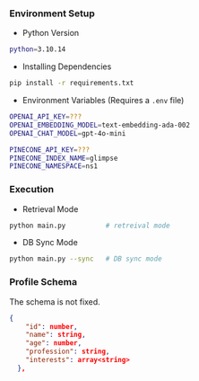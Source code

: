 ### Environment Setup

- Python Version

```bash
python=3.10.14
```

- Installing Dependencies

```bash
pip install -r requirements.txt
```

- Environment Variables (Requires a `.env` file)

```bash
OPENAI_API_KEY=???
OPENAI_EMBEDDING_MODEL=text-embedding-ada-002
OPENAI_CHAT_MODEL=gpt-4o-mini

PINECONE_API_KEY=???
PINECONE_INDEX_NAME=glimpse
PINECONE_NAMESPACE=ns1
```

### Execution

- Retrieval Mode

```bash
python main.py          # retreival mode
```

- DB Sync Mode

```bash
python main.py --sync   # DB sync mode
```

### Profile Schema

The schema is not fixed.

```json
{
    "id": number,
    "name": string,
    "age": number,
    "profession": string,
    "interests": array<string>
  },
```
